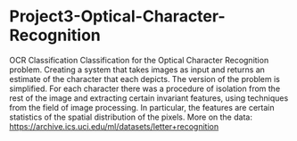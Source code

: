 # Project3-Optical-Character-Recognition
OCR Classification
Classification for the Optical Character Recognition problem. Creating a system that takes images as input and returns an estimate of the character that each depicts.
The version of the problem is simplified. For each character there was a procedure of isolation from the rest of the image and extracting certain invariant features,
using techniques from the field of image processing. In particular, the features are certain statistics of the spatial distribution of the pixels.
More on the data: https://archive.ics.uci.edu/ml/datasets/letter+recognition
